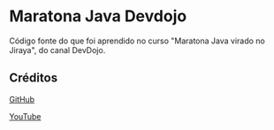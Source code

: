 # Maratona Java Devdojo

Código fonte do que foi aprendido no curso "Maratona Java virado no Jiraya", do canal DevDojo.

## Créditos
[GitHub](https://github.com/devdojobr)

[YouTube](https://youtube.com/devdojobrasil)
